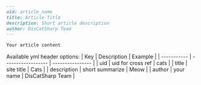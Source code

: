 ```md
---
uid: article_name
title: Article Title
description: Short article description
author: DisCatSharp Team
---

Your article content
```

Available yml header options:
| Key         | Description        | Example          |
| ----------- | ------------------ | ---------------- |
| uid         | uid for cross ref  | cats             |
| title       | site title         | Cats             |
| description | short summarize    | Meow             |
| author      | your name          | DisCatSharp Team |